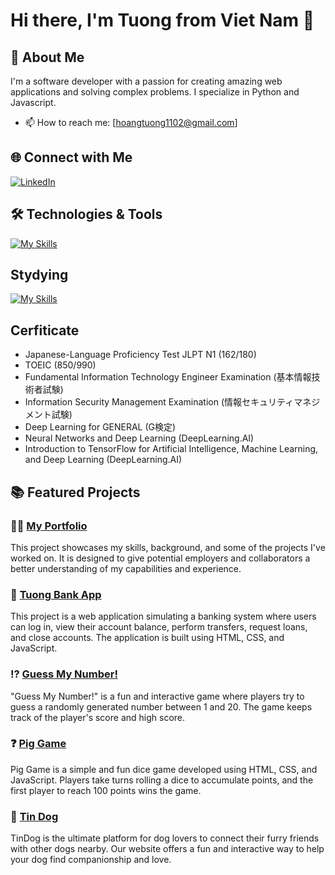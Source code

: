 # Hi there, I'm Tuong from Viet Nam 👋
<!--
![Profile Banner](https://your-banner-url.com/banner.png)
-->
## 🚀 About Me
I'm a software developer with a passion for creating amazing web applications and solving complex problems. I specialize in Python and Javascript.

- 📫 How to reach me: [hoangtuong1102@gmail.com]

## 🌐 Connect with Me
[![LinkedIn](https://img.shields.io/badge/LinkedIn-0077B5?style=for-the-badge&logo=linkedin&logoColor=white)](https://www.linkedin.com/in/nguyen-hoang-tuong-a671801b3/)


## 🛠️ Technologies & Tools
[![My Skills](https://skillicons.dev/icons?i=js,python,html,css,java,c,git,flask,tensorflow,sklearn,pytorch)](https://skillicons.dev)
## Stydying
[![My Skills](https://skillicons.dev/icons?i=react,nodejs,tailwind,sass)](https://skillicons.dev)

## Cerfiticate
+ Japanese-Language Proficiency Test JLPT N1 (162/180)
+ TOEIC (850/990)
+ Fundamental Information Technology Engineer Examination (基本情報技術者試験)
+ Information Security Management Examination (情報セキュリティマネジメント試験)　
+ Deep Learning for GENERAL (G検定)
+ Neural Networks and Deep Learning (DeepLearning.AI)
+ Introduction to TensorFlow for Artificial Intelligence, Machine Learning, and Deep Learning (DeepLearning.AI)



## 📚 Featured Projects
### :man_technologist: [My Portfolio](https://github.com/hoangtuong1102/hoangtuong-portfolio)
This project showcases my skills, background, and some of the projects I've worked on. It is designed to give potential employers and collaborators a better understanding of my capabilities and experience.

### :bank: [Tuong Bank App](https://github.com/hoangtuong1102/tuong-bank-app)
This project is a web application simulating a banking system where users can log in, view their account balance, perform transfers, request loans, and close accounts. The application is built using HTML, CSS, and JavaScript.

### :interrobang: [Guess My Number!](https://github.com/hoangtuong1102/guess-number)
"Guess My Number!" is a fun and interactive game where players try to guess a randomly generated number between 1 and 20. The game keeps track of the player's score and high score.

### :question: [Pig Game](https://github.com/hoangtuong1102/pig-game)
Pig Game is a simple and fun dice game developed using HTML, CSS, and JavaScript. Players take turns rolling a dice to accumulate points, and the first player to reach 100 points wins the game.

### :couple: [Tin Dog](https://github.com/hoangtuong1102/tinder_fake)
TinDog is the ultimate platform for dog lovers to connect their furry friends with other dogs nearby. Our website offers a fun and interactive way to help your dog find companionship and love.







<!--
**hoangtuong1102/hoangtuong1102** is a ✨ _special_ ✨ repository because its `README.md` (this file) appears on your GitHub profile.

Here are some ideas to get you started:

- 🔭 I’m currently working on ...
- 🌱 I’m currently learning ...
- 👯 I’m looking to collaborate on ...
- 🤔 I’m looking for help with ...
- 💬 Ask me about ...
- 📫 How to reach me: ...
- 😄 Pronouns: ...
- ⚡ Fun fact: ...
-->
